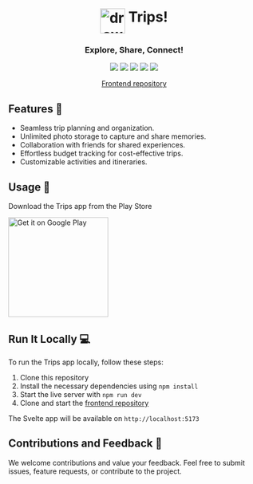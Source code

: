 <p align="center">
<h1 align="center">
<img src="https://github.com/Myphz/trips-fe/assets/71951166/30a30490-2183-499d-94ca-65b2c9466572" alt="drawing" width="50" align="top" />
<span>Trips!</span>
</h1>
<h3 align="center">Explore, Share, Connect!</h3>
</p>

<p align="center">
<img src="https://img.shields.io/badge/svelte-%23f1413d.svg?style=for-the-badge&logo=svelte&logoColor=white">
<img src="https://img.shields.io/badge/tailwindcss-%2338B2AC.svg?style=for-the-badge&logo=tailwind-css&logoColor=white">
<img src="https://img.shields.io/badge/typescript-%23007ACC.svg?style=for-the-badge&logo=typescript&logoColor=white">
<img src="https://img.shields.io/badge/Google_Play-414141?style=for-the-badge&logo=google-play&logoColor=white">
<img src="https://img.shields.io/badge/Supabase-3ECF8E?style=for-the-badge&logo=supabase&logoColor=white">
</p>

<p align="center">
<a href="https://github.com/Myphz/trips-fe" target="_blank">Frontend repository</a>
</p>

## Features 🚀

- Seamless trip planning and organization.
- Unlimited photo storage to capture and share memories.
- Collaboration with friends for shared experiences.
- Effortless budget tracking for cost-effective trips.
- Customizable activities and itineraries.

## Usage 📲

Download the Trips app from the Play Store

<a href='https://play.google.com/store/apps/details?id=com.tripsphoexa.app&pcampaignid=pcampaignidMKT-Other-global-all-co-prtnr-py-PartBadge-Mar2515-1'><img alt='Get it on Google Play' src='https://play.google.com/intl/en_us/badges/static/images/badges/en_badge_web_generic.png' width="200" align="middle"/></a>

## Run It Locally 💻

To run the Trips app locally, follow these steps:

1. Clone this repository
2. Install the necessary dependencies using `npm install`
3. Start the live server with `npm run dev`
4. Clone and start the [frontend repository](https://github.com/Myphz/trips-fe)

The Svelte app will be available on `http://localhost:5173`

## Contributions and Feedback 🙌

We welcome contributions and value your feedback. Feel free to submit issues, feature requests, or contribute to the project.
